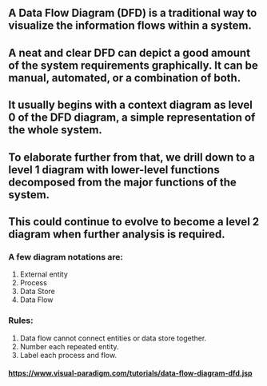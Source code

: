 ## A Data Flow Diagram (DFD) is a traditional way to visualize the information flows within a system. 
## A neat and clear DFD can depict a good amount of the system requirements graphically. It can be manual, automated, or a combination of both.
## It usually begins with a context diagram as level 0 of the DFD diagram, a simple representation of the whole system. 
## To elaborate further from that, we drill down to a level 1 diagram with lower-level functions decomposed from the major functions of the system. 
## This could continue to evolve to become a level 2 diagram when further analysis is required. 
### A few diagram notations are: <br />
1. External entity
2. Process
3. Data Store
4. Data Flow
### Rules:
1. Data flow cannot connect entities or data store together.
2. Number each repeated entity.
3. Label each process and flow.
#### https://www.visual-paradigm.com/tutorials/data-flow-diagram-dfd.jsp
